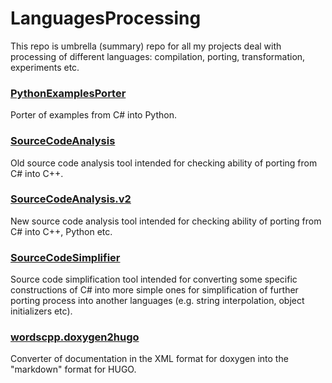 # LanguagesProcessing

This repo is umbrella (summary) repo for all my projects deal with processing of different languages: compilation, porting, transformation, experiments etc.

### [PythonExamplesPorter](https://github.com/stdstring/PythonExamplesPorter)

Porter of examples from C# into Python.

### [SourceCodeAnalysis](https://github.com/stdstring/SourceCodeAnalysis)

Old source code analysis tool intended for checking ability of porting from C# into C++.

### [SourceCodeAnalysis.v2](https://github.com/stdstring/SourceCodeAnalysis.v2)

New source code analysis tool intended for checking ability of porting from C# into C++, Python etc.

### [SourceCodeSimplifier](https://github.com/stdstring/SourceCodeSimplifier)

Source code simplification tool intended for converting some specific constructions of C# into more simple ones for simplification of further porting process into another languages (e.g. string interpolation, object initializers etc).

### [wordscpp.doxygen2hugo](https://github.com/stdstring/wordscpp.doxygen2hugo)

Converter of documentation in the XML format for doxygen into the "markdown" format for HUGO.